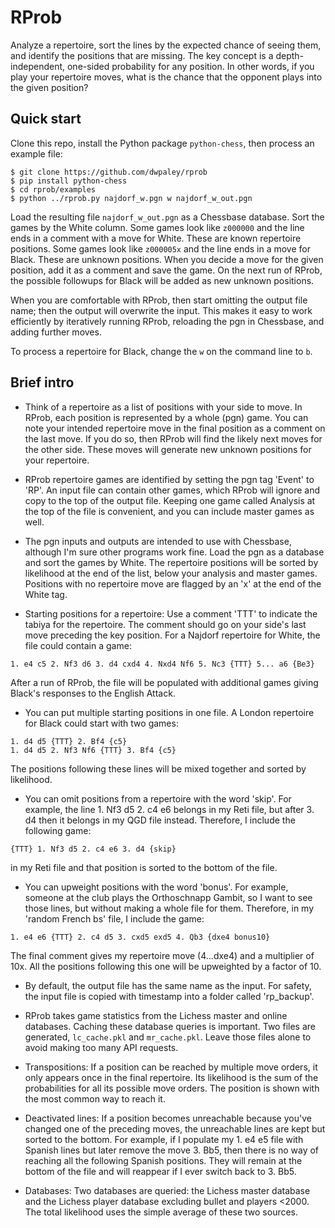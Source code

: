 # RProb

Analyze a repertoire, sort the lines by the expected chance of seeing them, and
identify the positions that are missing. The key concept is a
depth-independent, one-sided probability for any position. In other words,
if you play your repertoire moves, what is the chance that the opponent plays
into the given position?

## Quick start

Clone this repo, install the Python package `python-chess`, then process an example
file:
```
$ git clone https://github.com/dwpaley/rprob
$ pip install python-chess
$ cd rprob/examples
$ python ../rprob.py najdorf_w.pgn w najdorf_w_out.pgn
```
Load the resulting file `najdorf_w_out.pgn` as a Chessbase database. Sort the
games by the White column. Some games look like `z000000` and the line ends in
a comment with a move for White. These are known repertoire positions. Some games
look like `z000005x` and the line ends in a move for Black. These are unknown 
positions. When you decide a move for the given position, add it as a comment and
save the game. On the next run of RProb, the possible followups for Black will be
added as new unknown positions.

When you are comfortable with RProb, then start omitting the output file name; then
the output will overwrite the input. This makes it easy to work efficiently by
iteratively running RProb, reloading the pgn in Chessbase, and adding further moves.

To process a repertoire for Black, change the `w` on the command line to `b`.

## Brief intro

- Think of a repertoire as a list of positions with your side to move. In RProb,
  each position is represented by a whole (pgn) game. You can note your intended 
  repertoire move in the final position as a comment on the last move. If you do
  so, then RProb will find the likely next moves for the other side. These moves
  will generate new unknown positions for your repertoire.

- RProb repertoire games are identified by setting the pgn tag 'Event' to 'RP'. 
  An input file can contain other games, which RProb will ignore and copy to 
  the top of the output file. Keeping one game called Analysis at the top of 
  the file is convenient, and you can include master games as well.

- The pgn inputs and outputs are intended to use with Chessbase, although I'm
  sure other programs work fine. Load the pgn as a database and sort the games
  by White. The repertoire positions will be sorted by likelihood at the end of
  the list, below your analysis and master games. Positions with no repertoire
  move are flagged by an 'x' at the end of the White tag.

- Starting positions for a repertoire: Use a comment 'TTT' to indicate the
  tabiya for the repertoire. The comment should go on your side's last move
  preceding the key position. For a Najdorf repertoire for White, the file could
  contain a game:
```
1. e4 c5 2. Nf3 d6 3. d4 cxd4 4. Nxd4 Nf6 5. Nc3 {TTT} 5... a6 {Be3}
```
  After a run of RProb, the file will be populated with additional games giving
  Black's responses to the English Attack.

- You can put multiple starting positions in one file. A London repertoire for
  Black could start with two games:
```
1. d4 d5 {TTT} 2. Bf4 {c5}
1. d4 d5 2. Nf3 Nf6 {TTT} 3. Bf4 {c5}
```
The positions following these lines will be mixed together and sorted by
likelihood.
- You can omit positions from a repertoire with the word 'skip'. For example,
  the line 1. Nf3 d5 2. c4 e6 belongs in my Reti file, but after 3. d4 then
  it belongs in my QGD file instead. Therefore, I include the following game:
```
{TTT} 1. Nf3 d5 2. c4 e6 3. d4 {skip}
```
  in my Reti file and that position is sorted to the bottom of the file.

- You can upweight positions with the word 'bonus'. For example, someone at the
  club plays the Orthoschnapp Gambit, so I want to see those lines, but without
  making a whole file for them. Therefore, in my 'random French bs' file, I
  include the game:
```
1. e4 e6 {TTT} 2. c4 d5 3. cxd5 exd5 4. Qb3 {dxe4 bonus10}
```
  The final comment gives my repertoire move (4...dxe4) and a multiplier of 10x.
  All the positions following this one will be upweighted by a factor of 10.

- By default, the output file has the same name as the input. For safety, the
  input file is copied with timestamp into a folder called 'rp_backup'.

- RProb takes game statistics from the Lichess master and online databases.
  Caching these database queries is important. Two files are generated, `lc_cache.pkl`
  and `mr_cache.pkl`. Leave those files alone to avoid making too many API requests.

- Transpositions: If a position can be reached by multiple move orders, it only appears
  once in the final repertoire. Its likelihood is the sum of the probabilities for all
  its possible move orders. The position is shown with the most common way to reach it.

- Deactivated lines: If a position becomes unreachable because you've changed one of
  the preceding moves, the unreachable lines are kept but sorted to the bottom. For
  example, if I populate my 1. e4 e5 file with Spanish lines but later remove the move
  3. Bb5, then there is no way of reaching all the following Spanish positions. They will
  remain at the bottom of the file and will reappear if I ever switch back to 3. Bb5.

- Databases: Two databases are queried: the Lichess master database and the Lichess player
  database excluding bullet and players <2000. The total likelihood uses the simple average
  of these two sources.


